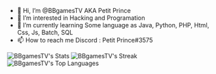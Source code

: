 - 👋 Hi, I’m @BBgamesTV AKA Petit Prince
- 👀 I’m interested in Hacking and Programation
- 🌱 I’m currently learning Some language as Java, Python, PHP, Html, Css, Js, Batch, SQL
- 📫 How to reach me Discord : Petit Prince#3575

![BBgamesTV's Stats](https://github-readme-stats.vercel.app/api?username=BBgamesTV&theme=vue-dark&show_icons=true&hide_border=true&count_private=true)
![BBgamesTV's Streak](https://github-readme-streak-stats.herokuapp.com/?user=BBgamesTV&theme=vue-dark&hide_border=true)
![BBgamesTV's Top Languages](https://github-readme-stats.vercel.app/api/top-langs/?username=BBgamesTV&theme=vue-dark&show_icons=true&hide_border=true&layout=compact)

